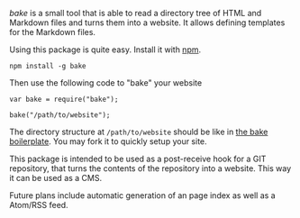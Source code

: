 _bake_ is a small tool that is able to read a directory tree of HTML and
Markdown files and turns them into a website. It allows defining templates for
the Markdown files.

Using this package is quite easy. Install it with [npm](http://npmjs.org).

	npm install -g bake

Then use the following code to "bake" your website

	var bake = require("bake");

	bake("/path/to/website");

The directory structure at `/path/to/website` should be like in [the bake
boilerplate](//github.com/pvorb/bake-tpl). You may fork it to quickly setup
your site.

This package is intended to be used as a post-receive hook for a GIT
repository, that turns the contents of the repository into a website. This way
it can be used as a CMS.

Future plans include automatic generation of an page index as well as a Atom/RSS
feed.
